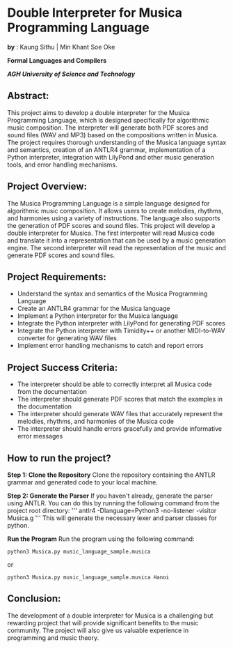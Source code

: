 # Double Interpreter for Musica Programming Language
**by** : Kaung Sithu | Min Khant Soe Oke

**Formal Languages and Compilers**

***AGH University of Science and Technology***

## Abstract:
This project aims to develop a double interpreter for the Musica Programming Language, which is designed specifically for algorithmic music composition. The interpreter will generate both PDF scores and sound files (WAV and MP3) based on the compositions written in Musica. The project requires thorough understanding of the Musica language syntax and semantics, creation of an ANTLR4 grammar, implementation of a Python interpreter, integration with LilyPond and other music generation tools, and error handling mechanisms.

## Project Overview:
The Musica Programming Language is a simple language designed for algorithmic music composition. It allows users to create melodies, rhythms, and harmonies using a variety of instructions. The language also supports the generation of PDF scores and sound files.
This project will develop a double interpreter for Musica. The first interpreter will read Musica code and translate it into a representation that can be used by a music generation engine. The second interpreter will read the representation of the music and generate PDF scores and sound files.

## Project Requirements:
- Understand the syntax and semantics of the Musica Programming Language
- Create an ANTLR4 grammar for the Musica language
- Implement a Python interpreter for the Musica language
- Integrate the Python interpreter with LilyPond for generating PDF scores
- Integrate the Python interpreter with Timidity++ or another MIDI-to-WAV converter for generating WAV files
- Implement error handling mechanisms to catch and report errors

## Project Success Criteria:
- The interpreter should be able to correctly interpret all Musica code from the documentation
- The interpreter should generate PDF scores that match the examples in the documentation
- The interpreter should generate WAV files that accurately represent the melodies, rhythms, and harmonies of the Musica code
- The interpreter should handle errors gracefully and provide informative error messages

## How to run the project?
**Step 1: Clone the Repository**
Clone the repository containing the ANTLR grammar and generated code to your local machine.

**Step 2: Generate the Parser**
If you haven't already, generate the parser using ANTLR. You can do this by running the following command from the project root directory:
'''
antlr4 -Dlanguage=Python3 -no-listener -visitor Musica.g
'''
This will generate the necessary lexer and parser classes for python.

**Run the Program**
Run the program using the following command:

```
python3 Musica.py music_language_sample.musica
```

or 

```
python3 Musica.py music_language_sample.musica Hanoi
```

## Conclusion:
The development of a double interpreter for Musica is a challenging but rewarding project that will provide significant benefits to the music community. The project will also give us valuable experience in programming and music theory.
